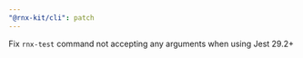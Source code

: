```yaml
---
"@rnx-kit/cli": patch
---
```


Fix `rnx-test` command not accepting any arguments when using Jest 29.2+
